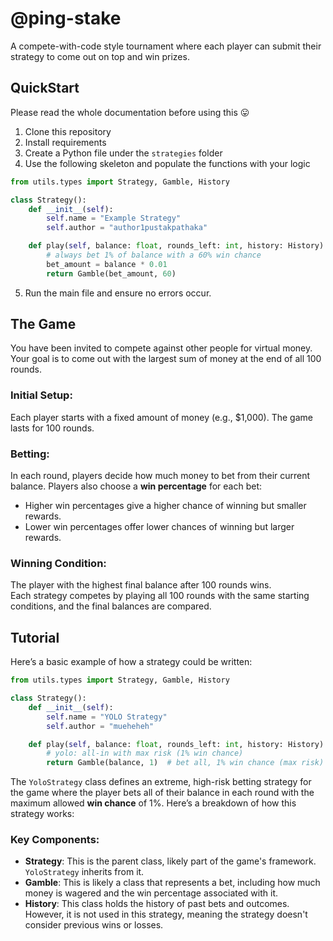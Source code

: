 

# @ping-stake

A compete-with-code style tournament where each player can submit their strategy to come out on top and win prizes.

## QuickStart

Please read the whole documentation before using this 😛

1. Clone this repository
2. Install requirements
3. Create a Python file under the `strategies` folder
4. Use the following skeleton and populate the functions with your logic

```python
from utils.types import Strategy, Gamble, History

class Strategy():
    def __init__(self):
        self.name = "Example Strategy"
        self.author = "author1pustakpathaka"

    def play(self, balance: float, rounds_left: int, history: History) -> Gamble:
        # always bet 1% of balance with a 60% win chance
        bet_amount = balance * 0.01
        return Gamble(bet_amount, 60)
```

5. Run the main file and ensure no errors occur.

## The Game

You have been invited to compete against other people for virtual money. Your goal is to come out with the largest sum of money at the end of all 100 rounds.

### Initial Setup:

Each player starts with a fixed amount of money (e.g., $1,000).
The game lasts for 100 rounds.

### Betting:

In each round, players decide how much money to bet from their current balance.
Players also choose a **win percentage** for each bet:
- Higher win percentages give a higher chance of winning but smaller rewards.
- Lower win percentages offer lower chances of winning but larger rewards.

### Winning Condition:

The player with the highest final balance after 100 rounds wins.  
Each strategy competes by playing all 100 rounds with the same starting conditions, and the final balances are compared.

## Tutorial

Here’s a basic example of how a strategy could be written:

```python
from utils.types import Strategy, Gamble, History

class Strategy():
    def __init__(self):
        self.name = "YOLO Strategy"
        self.author = "mueheheh"

    def play(self, balance: float, rounds_left: int, history: History) -> Gamble:
        # yolo: all-in with max risk (1% win chance)
        return Gamble(balance, 1)  # bet all, 1% win chance (max risk)
```

The `YoloStrategy` class defines an extreme, high-risk betting strategy for the game where the player bets all of their balance in each round with the maximum allowed **win chance** of 1%. Here’s a breakdown of how this strategy works:

### Key Components:
- **Strategy**: This is the parent class, likely part of the game's framework. `YoloStrategy` inherits from it.
- **Gamble**: This is likely a class that represents a bet, including how much money is wagered and the win percentage associated with it.
- **History**: This class holds the history of past bets and outcomes. However, it is not used in this strategy, meaning the strategy doesn't consider previous wins or losses.